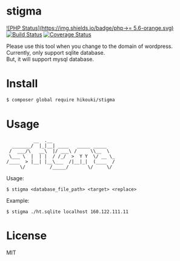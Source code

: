 # stigma
[![PHP Status](https://img.shields.io/badge/php->= 5.6-orange.svg)](http://php.net)
[![Build Status](https://travis-ci.org/hikouki/stigma.svg?branch=master)](https://travis-ci.org/hikouki/stigma)
[![Coverage Status](https://coveralls.io/repos/github/hikouki/stigma/badge.svg?branch=master)](https://coveralls.io/github/hikouki/stigma?branch=master)

Please use this tool when you change to the domain of wordpress.  
Currently, only support sqlite database.  
But, it will support mysql database.  

# Install

```bash
$ composer global require hikouki/stigma
```

# Usage

```
          __  .__
  _______/  |_|__| ____   _____ _____
 /  ___/\   __\  |/ ___\ /     \\__  \
 \___ \  |  | |  / /_/  >  Y Y  \/ __ \_
/____  > |__| |__\___  /|__|_|  (____  /
     \/         /_____/       \/     \/
```

Usage:  

```
$ stigma <database_file_path> <target> <replace>
```

Example:  

```
$ stigma ./ht.sqlite localhost 160.122.111.11
```
# License

MIT
